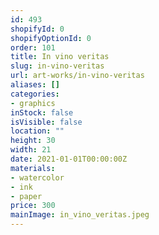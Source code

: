 ```yaml
---
id: 493
shopifyId: 0
shopifyOptionId: 0
order: 101
title: In vino veritas
slug: in-vino-veritas
url: art-works/in-vino-veritas
aliases: []
categories:
- graphics
inStock: false
isVisible: false
location: ""
height: 30
width: 21
date: 2021-01-01T00:00:00Z
materials:
- watercolor
- ink
- paper
price: 300
mainImage: in_vino_veritas.jpeg
---
```

